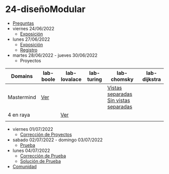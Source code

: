 # 24-diseñoModular

- [Preguntas](https://escuela.it/master-programacion-diseno-software)
- viernes 24/06/2022
  - [Exposición](https://escuela.it/master-programacion-diseno-software)
- lunes 27/06/2022
  - [Exposición](https://escuela.it/master-programacion-diseno-software)
  - [Registro](https://forms.gle/LeQCLSDkWS5J4YDq7)
- martes 28/06/2022 - jueves 30/06/2022
  - Proyectos
  
 |Domains|lab-boole|lab-lovalace|lab-turing|lab-chomsky|lab-dijkstra|
  |-------|---------|------------|----------|-----------|--------------|
  |   Mastermind    |  [Ver](https://github.com/USantaTecla-ed-mpds/lab-boole/blob/master/tech-js-objetos/game-mastermind/app.js)       |            |          |  [Vistas separadas](https://github.com/USantaTecla-ed-mpds/lab-chomsky/tree/master/tech-js-basado-objetos/mastermind/con-vistas-separadas) [Sin vistas separadas](https://github.com/USantaTecla-ed-mpds/lab-chomsky/tree/master/tech-js-basado-objetos/mastermind/sin-vistas-separadas)          |              |
  |    4 en raya   |         |    [Ver](https://github.com/USantaTecla-ed-mpds/lab-lovalace/tree/master/4InRow)        |          |           |              |
  |       |         |            |          |           |              |

- viernes 01/07/2022
  - [Corrección de Proyectos](https://escuela.it/master-programacion-diseno-software)
- sabado 02/07/2022 - domingo 03/07/2022
  - [Prueba](https://forms.gle/ZQLSit77S5KyYD5P7)
- lunes 04/07/2022
  - [Corrección de Prueba](https://escuela.it/master-programacion-diseno-software)
  - [Solución de Prueba](https://docs.google.com/spreadsheets/d/1Uwtqa5VdD5wK2X7eLgkS6_th16aPnsW8pa5Ft2TyLPo/edit#gid=0)
- [Comunidad](https://app.slack.com/client/T02S3KYD464/C02TYPZBU2Y)